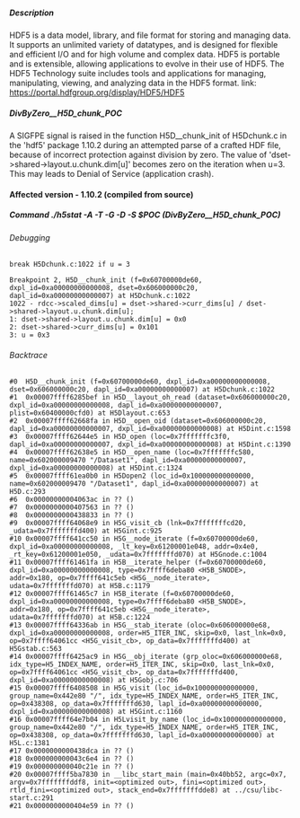 ##### Description

HDF5 is a data model, library, and file format for storing and managing data. It supports an unlimited variety of datatypes, and is designed for flexible and efficient I/O and for high volume and complex data. HDF5 is portable and is extensible, allowing applications to evolve in their use of HDF5. The HDF5 Technology suite includes tools and applications for managing, manipulating, viewing, and analyzing data in the HDF5 format. link: https://portal.hdfgroup.org/display/HDF5/HDF5

##### DivByZero__H5D_chunk_POC

A SIGFPE signal is raised in the function H5D__chunk_init of H5Dchunk.c in the 'hdf5' package 1.10.2 during an attempted parse of a crafted HDF file, because of incorrect protection against division by zero. The value of 'dset->shared->layout.u.chunk.dim[u]' becomes zero on the iteration when u=3. This may leads to Denial of Service (application crash).

#### Affected version - 1.10.2 (compiled from source)

##### Command ./h5stat -A -T -G -D -S $POC (DivByZero__H5D_chunk_POC)

###### Debugging

```
break H5Dchunk.c:1022 if u = 3

Breakpoint 2, H5D__chunk_init (f=0x60700000de60, dxpl_id=0xa00000000000008, dset=0x606000000c20, dapl_id=0xa00000000000007) at H5Dchunk.c:1022
1022 - rdcc->scaled_dims[u] = dset->shared->curr_dims[u] / dset->shared->layout.u.chunk.dim[u];
1: dset->shared->layout.u.chunk.dim[u] = 0x0
2: dset->shared->curr_dims[u] = 0x101
3: u = 0x3
```
###### Backtrace

```
#0  H5D__chunk_init (f=0x60700000de60, dxpl_id=0xa00000000000008, dset=0x606000000c20, dapl_id=0xa00000000000007) at H5Dchunk.c:1022
#1  0x00007ffff6285bef in H5D__layout_oh_read (dataset=0x606000000c20, dxpl_id=0xa00000000000008, dapl_id=0xa00000000000007, plist=0x60400000cfd0) at H5Dlayout.c:653
#2  0x00007ffff62668fa in H5D__open_oid (dataset=0x606000000c20, dapl_id=0xa00000000000007, dxpl_id=0xa00000000000008) at H5Dint.c:1598
#3  0x00007ffff62644e5 in H5D_open (loc=0x7fffffffc3f0, dapl_id=0xa00000000000007, dxpl_id=0xa00000000000008) at H5Dint.c:1390
#4  0x00007ffff62638e5 in H5D__open_name (loc=0x7fffffffc580, name=0x602000009470 "/Dataset1", dapl_id=0xa00000000000007, dxpl_id=0xa00000000000008) at H5Dint.c:1324
#5  0x00007ffff61ea0b0 in H5Dopen2 (loc_id=0x100000000000000, name=0x602000009470 "/Dataset1", dapl_id=0xa00000000000007) at H5D.c:293
#6  0x00000000004063ac in ?? ()
#7  0x0000000000407563 in ?? ()
#8  0x0000000000438833 in ?? ()
#9  0x00007ffff64068e9 in H5G_visit_cb (lnk=0x7fffffffcd20, _udata=0x7fffffffd400) at H5Gint.c:925
#10 0x00007ffff641cc50 in H5G__node_iterate (f=0x60700000de60, dxpl_id=0xa00000000000008, _lt_key=0x61200001e048, addr=0x4e0, _rt_key=0x61200001e050, _udata=0x7fffffffd070) at H5Gnode.c:1004
#11 0x00007ffff61461fa in H5B__iterate_helper (f=0x60700000de60, dxpl_id=0xa00000000000008, type=0x7ffff6deba80 <H5B_SNODE>, addr=0x180, op=0x7ffff641c5eb <H5G__node_iterate>, udata=0x7fffffffd070) at H5B.c:1179
#12 0x00007ffff61465c7 in H5B_iterate (f=0x60700000de60, dxpl_id=0xa00000000000008, type=0x7ffff6deba80 <H5B_SNODE>, addr=0x180, op=0x7ffff641c5eb <H5G__node_iterate>, udata=0x7fffffffd070) at H5B.c:1224
#13 0x00007ffff64336ab in H5G__stab_iterate (oloc=0x606000000e68, dxpl_id=0xa00000000000008, order=H5_ITER_INC, skip=0x0, last_lnk=0x0, op=0x7ffff64061cc <H5G_visit_cb>, op_data=0x7fffffffd400) at H5Gstab.c:563
#14 0x00007ffff6425ac9 in H5G__obj_iterate (grp_oloc=0x606000000e68, idx_type=H5_INDEX_NAME, order=H5_ITER_INC, skip=0x0, last_lnk=0x0, op=0x7ffff64061cc <H5G_visit_cb>, op_data=0x7fffffffd400, dxpl_id=0xa00000000000008) at H5Gobj.c:706
#15 0x00007ffff6408508 in H5G_visit (loc_id=0x100000000000000, group_name=0x442e80 "/", idx_type=H5_INDEX_NAME, order=H5_ITER_INC, op=0x438308, op_data=0x7fffffffd630, lapl_id=0xa00000000000000, dxpl_id=0xa00000000000008) at H5Gint.c:1160
#16 0x00007ffff64e7b04 in H5Lvisit_by_name (loc_id=0x100000000000000, group_name=0x442e80 "/", idx_type=H5_INDEX_NAME, order=H5_ITER_INC, op=0x438308, op_data=0x7fffffffd630, lapl_id=0xa00000000000000) at H5L.c:1381
#17 0x0000000000438dca in ?? ()
#18 0x000000000043c6e4 in ?? ()
#19 0x000000000040c21e in ?? ()
#20 0x00007ffff5ba7830 in __libc_start_main (main=0x40bb52, argc=0x7, argv=0x7fffffffddf8, init=<optimized out>, fini=<optimized out>, rtld_fini=<optimized out>, stack_end=0x7fffffffdde8) at ../csu/libc-start.c:291
#21 0x0000000000404e59 in ?? ()
```
